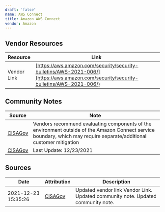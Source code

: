 ```yaml
---
draft: 'false'
name: AWS Connect
title: Amazon AWS Connect
vendor: Amazon
---
```


## Vendor Resources
| Resource | Link |
| --- | --- |
| Vendor Link | [https://aws.amazon.com/security/security-bulletins/AWS-2021-006/](https://aws.amazon.com/security/security-bulletins/AWS-2021-006/) |


## Community Notes
| Source | Note |
| --- | --- |
| [CISAGov](https://raw.githubusercontent.com/cisagov/log4j-affected-db/develop/README.md) | Vendors recommend evaluating components of the environment outside of the Amazon Connect service boundary, which may require separate/additional customer mitigation |
| [CISAGov](https://raw.githubusercontent.com/cisagov/log4j-affected-db/develop/README.md) | Last Update: 12/23/2021 |

## Sources
| Date | Attribution | Description |
| --- | --- | --- |
| 2021-12-23 15:35:26 | [CISAGov](https://raw.githubusercontent.com/cisagov/log4j-affected-db/develop/README.md) | Updated vendor link Vendor Link. Updated community note. Updated community note.  |
